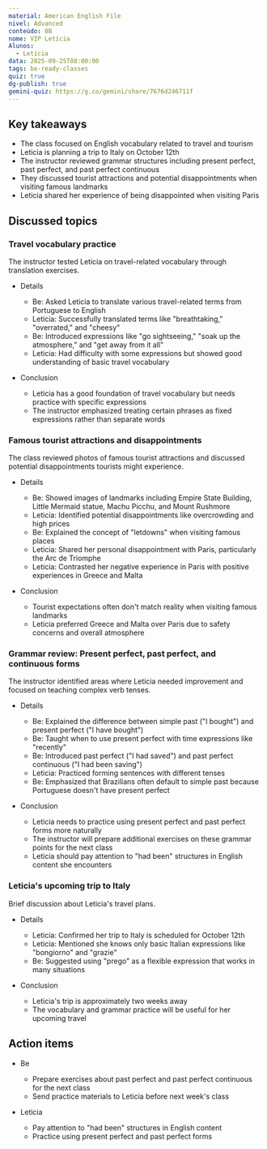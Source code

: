 ```yaml
---
material: American English File
nivel: Advanced
conteúdo: 8B
nome: VIP Letícia
Alunos:
  - Letícia
data: 2025-09-25T08:00:00
tags: be-ready-classes
quiz: true
dg-publish: true
gemini-quiz: https://g.co/gemini/share/7676d246711f
---
```

## Key takeaways

- The class focused on English vocabulary related to travel and tourism
- Leticia is planning a trip to Italy on October 12th
- The instructor reviewed grammar structures including present perfect, past perfect, and past perfect continuous
- They discussed tourist attractions and potential disappointments when visiting famous landmarks
- Leticia shared her experience of being disappointed when visiting Paris

## Discussed topics

### Travel vocabulary practice

The instructor tested Leticia on travel-related vocabulary through translation exercises.

- Details
    
    - Be: Asked Leticia to translate various travel-related terms from Portuguese to English
    - Leticia: Successfully translated terms like "breathtaking," "overrated," and "cheesy"
    - Be: Introduced expressions like "go sightseeing," "soak up the atmosphere," and "get away from it all"
    - Leticia: Had difficulty with some expressions but showed good understanding of basic travel vocabulary
- Conclusion
    
    - Leticia has a good foundation of travel vocabulary but needs practice with specific expressions
    - The instructor emphasized treating certain phrases as fixed expressions rather than separate words

### Famous tourist attractions and disappointments

The class reviewed photos of famous tourist attractions and discussed potential disappointments tourists might experience.

- Details
    
    - Be: Showed images of landmarks including Empire State Building, Little Mermaid statue, Machu Picchu, and Mount Rushmore
    - Leticia: Identified potential disappointments like overcrowding and high prices
    - Be: Explained the concept of "letdowns" when visiting famous places
    - Leticia: Shared her personal disappointment with Paris, particularly the Arc de Triomphe
    - Leticia: Contrasted her negative experience in Paris with positive experiences in Greece and Malta
- Conclusion
    
    - Tourist expectations often don't match reality when visiting famous landmarks
    - Leticia preferred Greece and Malta over Paris due to safety concerns and overall atmosphere

### Grammar review: Present perfect, past perfect, and continuous forms

The instructor identified areas where Leticia needed improvement and focused on teaching complex verb tenses.

- Details
    
    - Be: Explained the difference between simple past ("I bought") and present perfect ("I have bought")
    - Be: Taught when to use present perfect with time expressions like "recently"
    - Be: Introduced past perfect ("I had saved") and past perfect continuous ("I had been saving")
    - Leticia: Practiced forming sentences with different tenses
    - Be: Emphasized that Brazilians often default to simple past because Portuguese doesn't have present perfect
- Conclusion
    
    - Leticia needs to practice using present perfect and past perfect forms more naturally
    - The instructor will prepare additional exercises on these grammar points for the next class
    - Leticia should pay attention to "had been" structures in English content she encounters

### Leticia's upcoming trip to Italy

Brief discussion about Leticia's travel plans.

- Details
    
    - Leticia: Confirmed her trip to Italy is scheduled for October 12th
    - Leticia: Mentioned she knows only basic Italian expressions like "bongiorno" and "grazie"
    - Be: Suggested using "prego" as a flexible expression that works in many situations
- Conclusion
    
    - Leticia's trip is approximately two weeks away
    - The vocabulary and grammar practice will be useful for her upcoming travel

## Action items

- Be
    
    - Prepare exercises about past perfect and past perfect continuous for the next class
    - Send practice materials to Leticia before next week's class
- Leticia
    
    - Pay attention to "had been" structures in English content
    - Practice using present perfect and past perfect forms
